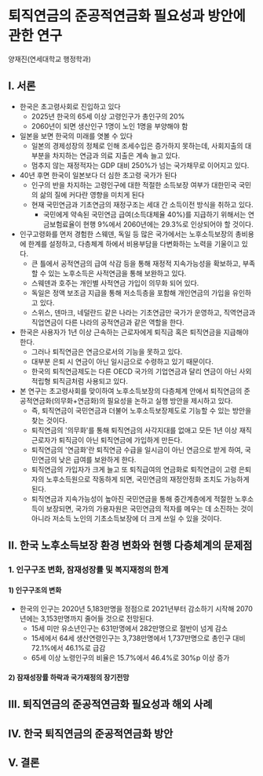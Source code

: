 # 퇴직연금의 준공적연금화 필요성과 방안에 관한 연구

양재진(연세대학교 행정학과)

## I. 서론

- 한국은 초고령사회로 진입하고 있다
  - 2025년 한국의 65세 이상 고령인구가 총인구의 20%
  - 2060년이 되면 생산인구 1명이 노인 1명을 부양해야 함
- 일본을 보면 한국의 미래를 엿볼 수 있다
  - 일본의 경제성장의 정체로 인해 조세수입은 증가하지 못하는데, 사회지출의 대부분을 차지하는 연금과 의료 지출은 계속 늘고 있다.
  - 멈추지 않는 재정적자는 GDP 대비 250%가 넘는 국가채무로 이어지고 있다.
- 40년 후면 한국이 일본보다 더 심한 초고령 국가가 된다
  - 인구의 반을 차지하는 고령인구에 대한 적절한 소득보장 여부가 대한민국 국민의 삶의 질에 커다란 영향을 미치게 된다
  - 현재 국민연금과 기초연금의 재정구조는 세대 간 소득이전 방식을 취하고 있다.
    - 국민에게 약속된 국민연금 급여(소득대체율 40%)를 지급하기 위해서는 연금보험료율이 현행 9%에서 2060년에는 29.3%로 인상되어야 할 것이다.
- 인구고령화를 먼저 경험한 스웨덴, 독일 등 많은 국가에서는 노후소득보장의 총비용에 한계를 설정하고, 다층체계 하에서 비용부담을 다변화하는 노력을 기울이고 있다.
  - 큰 틀에서 공적연금의 급여 삭감 등을 통해 재정적 지속가능성을 확보하고, 부족할 수 있는 노후소득은 사적연금을 통해 보완하고 있다.
  - 스웨덴과 호주는 개인별 사적연금 가입이 의무화 되어 있다.
  - 독일은 정액 보조금 지급을 통해 저소득층을 포함해 개인연금의 가입을 유인하고 있다.
  - 스위스, 덴마크, 네덜란드 같은 나라는 기초연금만 국가가 운영하고, 직역연금과 직업연금이 다른 나라의 공적연금과 같은 역할을 한다.
- 한국은 사용자가 1년 이상 근속하는 근로자에게 퇴직금 혹은 퇴직연금을 지급해야 한다.
  - 그러나 퇴직연금은 연금으로서의 기능을 못하고 있다.
  - 대부분 은퇴 시 연금이 아닌 일시금으로 수령하고 있기 때문이다.
  - 한국의 퇴직연금제도는 다른 OECD 국가의 기업연금과 달리 연금이 아닌 사외적립형 퇴직금처럼 사용되고 있다.
- 본 연구는 초고령사회를 맞이하여 노후소득보장의 다층체계 안에서 퇴직연금의 준공적연금화(의무화+연금화)의 필요성을 논하고 실행 방안을 제시하고 있다.
  - 즉, 퇴직연금이 국민연금과 더불어 노후소득보장제도로 기능할 수 있는 방안을 찾는 것이다.
  - 퇴직연금의 '의무화'를 통해 퇴직연금의 사각지대를 없애고 모든 1년 이상 재직근로자가 퇴직금이 아닌 퇴직연금에 가입하게 만든다.
  - 퇴직연금의 '연금화'란 퇴직연금 수급을 일시금이 아닌 연금으로 받게 하여, 국민연금의 낮은 급여를 보완하게 한다.
  - 퇴직연금의 가입자가 크게 늘고 또 퇴직급여의 연금화로 퇴직연금이 고령 은퇴자의 노후소득원으로 작동하게 되면, 국민연금의 재정안정화 조치도 가능하게 된다.
  - 퇴직연금과 지속가능성이 높아진 국민연금을 통해 중간계층에게 적절한 노후소득이 보장되면, 국가의 가용자원은 국민연금의 적자를 메우는 데 소진하는 것이 아니라 저소득 노인의 기초소득보장에 더 크게 쓰일 수 있을 것이다.

## II. 한국 노후소득보장 환경 변화와 현행 다층체계의 문제점

### 1. 인구구조 변화, 잠재성장률 및 복지재정의 한계

#### 1) 인구구조의 변화

- 한국의 인구는 2020년 5,183만명을 정점으로 2021년부터 감소하기 시작해 2070년에는 3,153만명까지 줄어들 것으로 전망된다.
  - 15세 미만 유소년인구는 631만명에서 282만명으로 절반이 넘게 감소
  - 15세에서 64세 생산연령인구는 3,738만명에서 1,737만명으로 총인구 대비 72.1%에서 46.1%로 급감
  - 65세 이상 노령인구의 비율은 15.7%에서 46.4%로 30%p 이상 증가

#### 2) 잠재성장률 하락과 국가재정의 장기전망



## III. 퇴직연금의 준공적연금화 필요성과 해외 사례

## IV. 한국 퇴직연금의 준공적연금화 방안

## V. 결론
